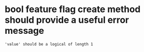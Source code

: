 # bool feature flag create method should provide a useful error message

    'value' should be a logical of length 1

